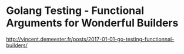 # Golang Testing - Functional Arguments for Wonderful Builders

http://vincent.demeester.fr/posts/2017-01-01-go-testing-functionnal-builders/

